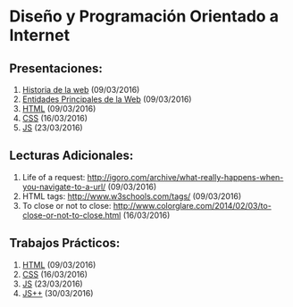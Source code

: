 
# Diseño y Programación Orientado a Internet

## Presentaciones:

1. [Historia de la web](http://facultaddeingenieria.github.io/dpoi/1-Historia-de-la-Web/slides.html) (09/03/2016)
2. [Entidades Principales de la Web](http://facultaddeingenieria.github.io/dpoi/2-Entidades-Principales-de-la-Web/slides.html) (09/03/2016)
3. [HTML](http://facultaddeingenieria.github.io/dpoi/3-HTML/slides.html) (09/03/2016)
4. [CSS](http://facultaddeingenieria.github.io/dpoi/4-CSS/slides.html) (16/03/2016)
5. [JS](http://facultaddeingenieria.github.io/dpoi/5-JS/slides.html) (23/03/2016)

## Lecturas Adicionales:

1. Life of a request: http://igoro.com/archive/what-really-happens-when-you-navigate-to-a-url/ (09/03/2016)
2. HTML tags: http://www.w3schools.com/tags/ (09/03/2016)
3. To close or not to close: http://www.colorglare.com/2014/02/03/to-close-or-not-to-close.html (16/03/2016)

## Trabajos Prácticos:

1. [HTML](https://github.com/FacultadDeIngenieria/dpoi/blob/master/3-HTML/tp.md) (09/03/2016)
2. [CSS](https://github.com/FacultadDeIngenieria/dpoi/blob/master/4-CSS/tp.md) (16/03/2016)
3. [JS](https://github.com/FacultadDeIngenieria/dpoi/blob/master/5-JS/tp.md) (23/03/2016)
4. [JS++](https://github.com/FacultadDeIngenieria/dpoi/blob/master/5-JS/tp2.md) (30/03/2016)
